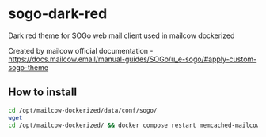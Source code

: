 # sogo-dark-red
Dark red theme for SOGo web mail client used in mailcow dockerized

Created by mailcow official documentation - https://docs.mailcow.email/manual-guides/SOGo/u_e-sogo/#apply-custom-sogo-theme

## How to install
``` bash
cd /opt/mailcow-dockerized/data/conf/sogo/
wget
cd /opt/mailcow-dockerized/ && docker compose restart memcached-mailcow sogo-mailcow
```
